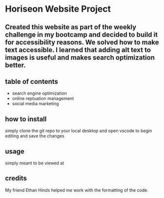 # Horiseon Website Project

## Created this website as part of the weekly challenge in my bootcamp and decided to build it for accessibility reasons. We solved how to make text accessible. I learned that adding alt text to images is useful and makes search optimization better.

## table of contents 
- search engine optimization
- online reptuation management 
- social media marketing 

## how to install
simply clone the git repo to your local desktop and open vscode to begin editing and save the changes 

## usage 
simply meant to be viewed at

## credits 
My friend Ethan Hinds helped me work with the formatting of the code.

